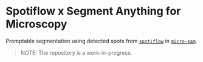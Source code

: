 # Spotiflow x Segment Anything for Microscopy

Promptable segmentation using detected spots from [`spotiflow`](https://github.com/weigertlab/spotiflow) in [`micro-sam`](https://github.com/computational-cell-analytics/micro-sam/).

> NOTE: The repository is a work-in-progress.
